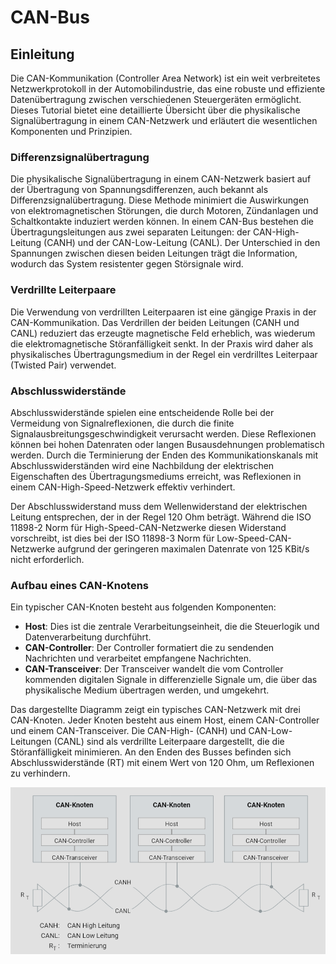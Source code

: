 # CAN-Bus

## Einleitung

Die CAN-Kommunikation (Controller Area Network) ist ein weit verbreitetes Netzwerkprotokoll in der Automobilindustrie, das eine robuste und effiziente Datenübertragung zwischen verschiedenen Steuergeräten ermöglicht. Dieses Tutorial bietet eine detaillierte Übersicht über die physikalische Signalübertragung in einem CAN-Netzwerk und erläutert die wesentlichen Komponenten und Prinzipien.

### Differenzsignalübertragung

Die physikalische Signalübertragung in einem CAN-Netzwerk basiert auf der Übertragung von Spannungsdifferenzen, auch bekannt als Differenzsignalübertragung. Diese Methode minimiert die Auswirkungen von elektromagnetischen Störungen, die durch Motoren, Zündanlagen und Schaltkontakte induziert werden können. In einem CAN-Bus bestehen die Übertragungsleitungen aus zwei separaten Leitungen: der CAN-High-Leitung (CANH) und der CAN-Low-Leitung (CANL). Der Unterschied in den Spannungen zwischen diesen beiden Leitungen trägt die Information, wodurch das System resistenter gegen Störsignale wird.

### Verdrillte Leiterpaare

Die Verwendung von verdrillten Leiterpaaren ist eine gängige Praxis in der CAN-Kommunikation. Das Verdrillen der beiden Leitungen (CANH und CANL) reduziert das erzeugte magnetische Feld erheblich, was wiederum die elektromagnetische Störanfälligkeit senkt. In der Praxis wird daher als physikalisches Übertragungsmedium in der Regel ein verdrilltes Leiterpaar (Twisted Pair) verwendet.

### Abschlusswiderstände

Abschlusswiderstände spielen eine entscheidende Rolle bei der Vermeidung von Signalreflexionen, die durch die finite Signalausbreitungsgeschwindigkeit verursacht werden. Diese Reflexionen können bei hohen Datenraten oder langen Busausdehnungen problematisch werden. Durch die Terminierung der Enden des Kommunikationskanals mit Abschlusswiderständen wird eine Nachbildung der elektrischen Eigenschaften des Übertragungsmediums erreicht, was Reflexionen in einem CAN-High-Speed-Netzwerk effektiv verhindert.

Der Abschlusswiderstand muss dem Wellenwiderstand der elektrischen Leitung entsprechen, der in der Regel 120 Ohm beträgt. Während die ISO 11898-2 Norm für High-Speed-CAN-Netzwerke diesen Widerstand vorschreibt, ist dies bei der ISO 11898-3 Norm für Low-Speed-CAN-Netzwerke aufgrund der geringeren maximalen Datenrate von 125 KBit/s nicht erforderlich.

### Aufbau eines CAN-Knotens

Ein typischer CAN-Knoten besteht aus folgenden Komponenten:

- **Host**: Dies ist die zentrale Verarbeitungseinheit, die die Steuerlogik und Datenverarbeitung durchführt.
- **CAN-Controller**: Der Controller formatiert die zu sendenden Nachrichten und verarbeitet empfangene Nachrichten.
- **CAN-Transceiver**: Der Transceiver wandelt die vom Controller kommenden digitalen Signale in differenzielle Signale um, die über das physikalische Medium übertragen werden, und umgekehrt.

Das dargestellte Diagramm zeigt ein typisches CAN-Netzwerk mit drei CAN-Knoten. Jeder Knoten besteht aus einem Host, einem CAN-Controller und einem CAN-Transceiver. Die CAN-High- (CANH) und CAN-Low-Leitungen (CANL) sind als verdrillte Leiterpaare dargestellt, die die Störanfälligkeit minimieren. An den Enden des Busses befinden sich Abschlusswiderstände (RT) mit einem Wert von 120 Ohm, um Reflexionen zu verhindern.

![CAN-Knoten](/img/can/1712019030667.png)

